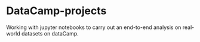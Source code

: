 # DataCamp-projects
Working with jupyter notebooks to carry out an end-to-end analysis on real-world datasets on dataCamp.

